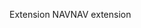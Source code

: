 <span data-ttu-id="d8c7a-101">Extension NAV</span><span class="sxs-lookup"><span data-stu-id="d8c7a-101">NAV extension</span></span>